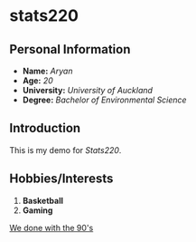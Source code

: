 # stats220
## Personal Information
- **Name:** *Aryan*
- **Age:** *20*
- **University:** *University of Auckland*
- **Degree:** *Bachelor of Environmental Science*

## Introduction
This is my demo for *Stats220*.

## Hobbies/Interests
1. **Basketball**
2. **Gaming**

[We done with the 90's](https://www.lebronjames.com/)
